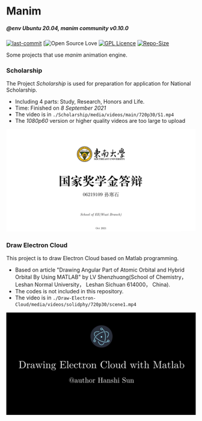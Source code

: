 # Manim
##### @env Ubuntu 20.04, manim community v0.10.0 

[![last-commit](https://img.shields.io/github/last-commit/preminstrel/Manim)](../../graphs/commit-activity)
[![Open Source Love](https://img.shields.io/badge/-%E2%9D%A4%20Open%20Source-Green?style=flat-square&logo=Github&logoColor=white)
[![GPL Licence](https://img.shields.io/badge/license-GPL-blue)](https://opensource.org/licenses/GPL-3.0/)
[![Repo-Size](https://img.shields.io/github/repo-size/preminstrel/Manim.svg)](../../archive/master.zip)

Some projects that use *manim* animation engine. 

### Scholarship

The Project *Scholarship* is used for preparation for application for National Scholarship.

- Including 4 parts: Study, Research, Honors and Life.
- Time: Finished on *8 September 2021*
- The video is in `./Scholarship/media/videos/main/720p30/S1.mp4`
- The *1080p60* version or higher quality videos are too large to upload

![](./Scholarship/first-page.png)

### Draw Electron Cloud

This project is to draw Electron Cloud based on Matlab programming.

- Based on article "Drawing Angular Part of Atomic Orbital and Hybrid Orbital By Using MATLAB" by LV Shenzhuɑnɡ(School of Chemistry， Leshan Normal University， Leshan Sichuan 614000， China).
- The codes is not included in this repository.
- The video is in `./Draw-Electron-Cloud/media/videos/solidphy/720p30/scene1.mp4`

![first-page](./Draw-Electron-Cloud/first-page.png)
